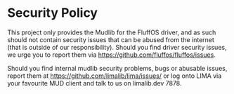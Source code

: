 # Security Policy

This project only provides the Mudlib for the FluffOS driver, and as such should not contain security issues that can be abused from the internet (that is outside of our responsibility). 
Should you find driver security issues, we urge you to report them via https://github.com/fluffos/fluffos/issues.

Should you find internal mudlib security problems, bugs or abusable issues, report them at https://github.com/limalib/lima/issues/ or log onto LIMA via your favourite MUD client
and talk to us on limalib.dev 7878.
